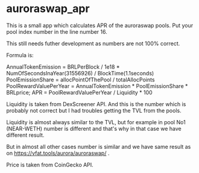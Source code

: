 # auroraswap_apr

This is a small app which calculates APR of the auroraswap pools. Put your pool index number in the line number 16.

This still needs futher development as numbers are not 100% correct.

Formula is:

AnnualTokenEmission = BRLPerBlock / 1e18 * NumOfSecondsInaYear(31556926) / BlockTime(1.1seconds)
PoolEmissionShare = allocPointOfThePool / totalAllocPoints
PoolRewardValuePerYear = AnnualTokenEmission * PoolEmissionShare * BRLprice;
APR = PoolRewardValuePerYear / Liquidity * 100

Liquidity is taken from DexScreener API. And this is the number which is probably not correct but I had troubles getting the TVL from the pools.

Liquidity is almost always similar to the TVL, but for example in pool No1 (NEAR-WETH) number is different and that's why in that case we have different result.

But in almost all other cases number is similar and we have same result as on https://vfat.tools/aurora/auroraswap/ .

Price is taken from CoinGecko API.
